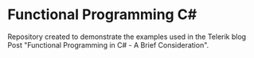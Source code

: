 # Functional Programming C#
Repository created to demonstrate the examples used in the Telerik blog Post "Functional Programming in C# - A Brief Consideration".
